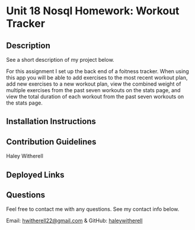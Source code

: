 # Unit 18 Nosql Homework: Workout Tracker

## Description

See a short description of my project below.

For this assignment I set up the back end of a foitness tracker. When using this app you will be able to add exercises to the most recent workout plan, add new exercises to a new workout plan, view the combined weight of multiple exercises from the past seven workouts on the stats page, and view the total duration of each workout from the past seven workouts on the stats page.

## Installation Instructions


## Contribution Guidelines

Haley Witherell

## Deployed Links 


## Questions

Feel free to contact me with any questions. See my contact info below.

Email: hwitherell22@gmail.com & GitHub: [haleywitherell](https://github.com/haleywitherell)